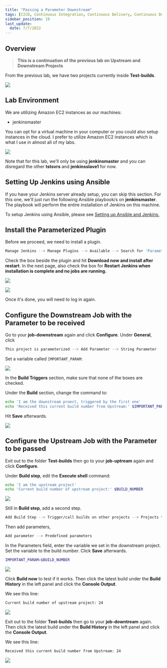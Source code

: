 ```yaml
---
title: "Passing a Parameter Downstream"
tags: [CICD, Continuous Integration, Continuous Delivery, Continuous Deployment, Jenkins, Maven, Git, Github]
sidebar_position: 19
last_update:
  date: 7/7/2022
---
```




## Overview

> **This is a continuation of the previous lab on Upstream and Downstream Projects**

From the previous lab, we have two projects currently inside **Test-builds**.

<div class='img-center'>

![](/img/docs/lalaobupdp2.png)

</div>


## Lab Environment

We are utilizing Amazon EC2 instances as our machines:

- jenkinsmaster

You can opt for a virtual machine in your computer or you could also setup instances in the cloud. I prefer to utilize Amazon EC2 instances which is what I use in almost all of my labs.

<div class='img-center'>

![](/img/docs/ansible-lab-diagram-4.png)

</div>

Note that for this lab, we'll only be using **jenkinsmaster** and you can disregard the other **tstsvrs** and **jenkinsslave1** for now.

## Setting Up Jenkins using Ansible

If you have your Jenkins server already setup, you can skip this section. For this one, we'll just run the following Ansible playbook/s on **jenkinsmaster**. The playbook will perform the entire installation of Jenkins on this machine.

To setup Jenkins using Ansible, please see [Setting up Ansible and Jenkins.](/docs/017-Version-Control-and-CICD/002-CICD/003-Jenkins-Labs/005-Setup-Ansible-and-Jenkins.md)


## Install the Parameterized Plugin

Before we proceed, we need to install a plugin.

```bash
Manage Jenkins --> Manage Plugins --> Available --> Search for 'Parameterized Trigger'
```

Check the box beside the plugin and hit **Download now and install after restart**. In the next page, also check the box for **Restart Jenkins when installation is complete and no jobs are running.**

<div class='img-center'>

![](/img/docs/lalab09pluginpara.png)

</div>
<div class='img-center'>

![](/img/docs/lalab09pluginpara2.png)

</div>

Once it's done, you will need to log in again. 


## Configure the Downstream Job with the Parameter to be received

Go to your **job-downstream** again and click **Configure**.
Under **General**, click

```bash
This project is parameterized --> Add Parameter --> String Parameter 
```

Set a variable called `IMPORTANT_PARAM`:

<div class='img-center'>

![](/img/docs/lalab09importparam.png)

</div>

In the **Build Triggers** section, make sure that none of the boxes are checked. 

Under the **Build** section, change the command to:

```bash
echo 'I am the downstream proect, triggered by the first one'
echo 'Received this current build number from Upstream:' $IMPORTANT_PARAM
```

Hit **Save** afterwards.

<div class='img-center'>

![](/img/docs/lalab09dp1workingimportparam.png)

</div>


## Configure the Upstream Job with the Parameter to be passed

Exit out to the folder **Test-builds** then go to your **job-uptream** again and click **Configure**.

Under **Build step**, edit the **Execute shell** command:

```bash
echo 'I am the upstream project'
echo 'Current build number of upstream project:' $BUILD_NUMBER
```

<div class='img-center'>

![](/img/docs/lalab09backtobuildnumber.png)

</div>

Still in **Build step**, add a second step.

```bash
Add Build Step --> Trigger/call builds on other projects --> Projects to build --> job-downstream
```

Then add parameters,
```bash
Add parameter --> Predefined parameters 
```

In the Parameters field, enter the variable we set in the downstream project.
Set the variable to the build number. Click **Save** afterwards.

```bash
IMPORTANT_PARAM=$BUILD_NUMBER
```

<div class='img-center'>

![](/img/docs/lalab09upimportparambuildnumber.png)

</div>

Click **Build now** to test if it works. Then click the latest build under the **Build History** in the left panel and click the **Console Output**.

We see this line:
```bash
Current build number of upstream project: 24 
```

<div class='img-center'>

![](/img/docs/lalab09buildnowup2.png)

</div>

Exit out to the folder **Test-builds** then go to your **job-downtream** again. Then click the latest build under the **Build History** in the left panel and click the **Console Output**.

We see this line:
```bash
Received this current build number from Upstream: 24
```

<div class='img-center'>

![](/img/docs/lalab09buildnowdp.png)

</div>

